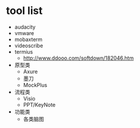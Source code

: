 # tool list

+ audacity
+ vmware
+ mobaxterm
+ videoscribe
+ termius
  + http://www.ddooo.com/softdown/182046.htm
+ 原型类
  + Axure
  + 墨刀
  + MockPlus
+ 流程类
  + Visio
  + PPT/KeyNote
+ 功能类
  + 各类脑图 
